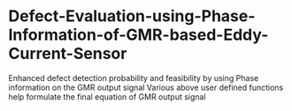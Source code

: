 # Defect-Evaluation-using-Phase-Information-of-GMR-based-Eddy-Current-Sensor
Enhanced defect detection probability and feasibility by using Phase information on the GMR output signal
Various above user defined functions help formulate the final equation of GMR output signal 

